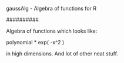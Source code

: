 gaussAlg - Algebra of functions for R

##########

Algebra of functions which looks like:

polynomial * exp( -x^2 )

in high dimensions. And lot of other neat stuff.
